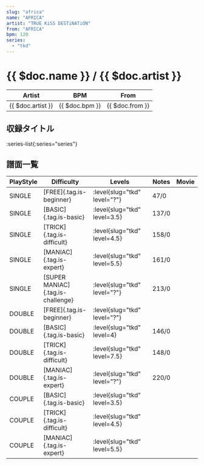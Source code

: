 ```yaml
---
slug: "africa"
name: "AFRICA"
artist: "TRUE KiSS DESTiNATiON"
from: "AFRICA"
bpm: 120
series:
  - "tkd"
---
```


# {{ $doc.name }} / {{ $doc.artist }}

|Artist|BPM|From|
|------|---|----|
|{{ $doc.artist }}|{{ $doc.bpm }}|{{ $doc.from }}|

## 収録タイトル

:series-list{:series="series"}

## 譜面一覧

|PlayStyle|Difficulty|Levels|Notes|Movie|
|---------|----------|------|-----|-----|
|SINGLE|[FREE]{.tag.is-beginner}|<div class="field is-grouped is-grouped-multiline">:level{slug="tkd" level="?"}</div>|47/0||
|SINGLE|[BASIC]{.tag.is-basic}|<div class="field is-grouped is-grouped-multiline">:level{slug="tkd" level=3.5}</div>|137/0||
|SINGLE|[TRICK]{.tag.is-difficult}|<div class="field is-grouped is-grouped-multiline">:level{slug="tkd" level=4.5}</div>|158/0||
|SINGLE|[MANIAC]{.tag.is-expert}|<div class="field is-grouped is-grouped-multiline">:level{slug="tkd" level=5.5}</div>|161/0||
|SINGLE|[SUPER MANIAC]{.tag.is-challenge}|<div class="field is-grouped is-grouped-multiline">:level{slug="tkd" level="?"}</div>|213/0||
|DOUBLE|[FREE]{.tag.is-beginner}|<div class="field is-grouped is-grouped-multiline">:level{slug="tkd" level="?"}</div>|||
|DOUBLE|[BASIC]{.tag.is-basic}|<div class="field is-grouped is-grouped-multiline">:level{slug="tkd" level=4}</div>|146/0||
|DOUBLE|[TRICK]{.tag.is-difficult}|<div class="field is-grouped is-grouped-multiline">:level{slug="tkd" level=7.5}</div>|148/0||
|DOUBLE|[MANIAC]{.tag.is-expert}|<div class="field is-grouped is-grouped-multiline">:level{slug="tkd" level="?"}</div>|220/0||
|COUPLE|[BASIC]{.tag.is-basic}|<div class="field is-grouped is-grouped-multiline">:level{slug="tkd" level=3.5}</div>|||
|COUPLE|[TRICK]{.tag.is-difficult}|<div class="field is-grouped is-grouped-multiline">:level{slug="tkd" level=4.5}</div>|||
|COUPLE|[MANIAC]{.tag.is-expert}|<div class="field is-grouped is-grouped-multiline">:level{slug="tkd" level=5.5}</div>|||
